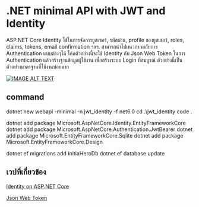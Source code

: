 # .NET minimal API with JWT and Identity
ASP.NET Core Identity ใช้ในการจัดการยูสเซอร์, รหัสผ่าน, profile ของยูสเซอร์, roles, claims, tokens, email confirmation ฯลฯ. 
สามารถนำไปผนวกรวมกับการ Authentication แบบต่างๆได้  โค้ดตัวอย่างนี้จะใช้ Identity กับ Json Web Token ในการ Authentication แล้วสร้างฐานข้อมูลผู้ใช้งาน
เพื่อสร้างระบบ Login ที่สมบูรณ์ ตัวอย่างนี้เป็นตัวอย่างมาตรฐานที่ใช้งานบ่อยมาก 

[![IMAGE ALT TEXT](http://img.youtube.com/vi/WmIQOfjn6B4/0.jpg)](https://www.youtube.com/watch?v=WmIQOfjn6B4 ".NET minimal API+JWT+Entity+Identity within 15 minutes")

## command

  dotnet new webapi -minimal -n jwt_identity -f net6.0
  cd .\jwt_identity
  code .

  dotnet add package Microsoft.AspNetCore.Identity.EntityFrameworkCore
  dotnet add package Microsoft.AspNetCore.Authentication.JwtBearer
  dotnet add package Microsoft.EntityFrameworkCore.Sqlite
  dotnet add package Microsoft.EntityFrameworkCore.Design

  dotnet ef migrations add InitiaHeroDb
  dotnet ef database update
   
## เวปที่เกี่ยวข้อง

[Identity on ASP.NET Core](https://jwt.io/)

[Json Web Token](https://docs.microsoft.com/en-us/aspnet/core/security/authentication/identity?view=aspnetcore-6.0&tabs=netcore-cli)
